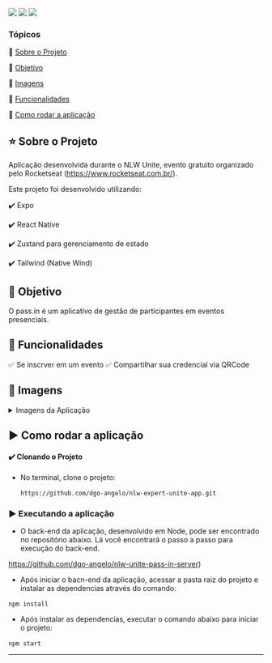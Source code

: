 <p align="left">

  <img src="https://img.shields.io/static/v1?label=Expo&message=platform&color=blue&style=for-the-badge&logoColor=white&logo=expo"/>
  <img src="https://img.shields.io/static/v1?label=Typescript&message=language&color=red&style=for-the-badge&logo=typescript"/>

  <img src="https://img.shields.io/static/v1?label=react native&message=framework&color=yellow&style=for-the-badge&logo=react"/>

</p>

### Tópicos

:small_blue_diamond: [Sobre o Projeto](#star-sobre-o-projeto)

:small_blue_diamond: [Objetivo](#dart-objetivo)

:small_blue_diamond: [Imagens](#sunrise_over_mountains-imagens)

:small_blue_diamond: [Funcionalidades](#bookmark_tabs-funcionalidades)

:small_blue_diamond: [Como rodar a aplicação](#arrow_forward-como-rodar-a-aplicação)

## :star: Sobre o Projeto

Aplicação desenvolvida durante o NLW Unite, evento gratuito organizado pelo Rocketseat (https://www.rocketseat.com.br/).

Este projeto foi desenvolvido utilizando:

:heavy_check_mark: Expo

:heavy_check_mark: React Native

:heavy_check_mark: Zustand para gerenciamento de estado

:heavy_check_mark: Tailwind (Native Wind)


## :dart: Objetivo

O pass.in é um aplicativo de gestão de participantes em eventos presenciais.

## :bookmark_tabs: Funcionalidades

:white_check_mark: Se inscrver em um evento
:white_check_mark: Compartilhar sua credencial via QRCode

## :sunrise_over_mountains: Imagens

<details>
<summary> Imagens da Aplicação </summary>

![](./images/spash.png)

![](./images/credential.png)

![](./images/subscription.png)

![](./images/my_credential.png)

![](./images/my_credential_2.png)

</details>

## :arrow_forward: Como rodar a aplicação


#### :heavy_check_mark: Clonando o Projeto

- No terminal, clone o projeto:

  ```
  https://github.com/dgo-angelo/nlw-expert-unite-app.git
  ```

### :arrow_forward: Executando a aplicação

- O back-end da aplicação, desenvolvido em Node, pode ser encontrado no repositório abaixo. Lá você encontrará o passo a passo para execução do back-end.

https://github.com/dgo-angelo/nlw-unite-pass-in-server)

- Após iniciar o bacn-end da aplicação, acessar a pasta raiz do projeto e instalar as dependencias através do comando:

```
npm install
```

- Após instalar as dependencias, executar o comando abaixo para iniciar o projeto:

```
npm start
```
<hr/>
